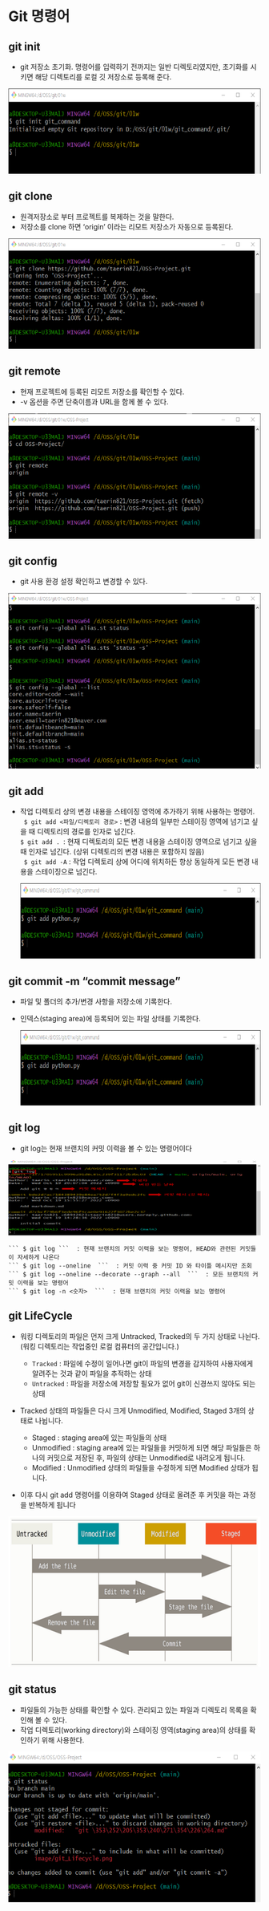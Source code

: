 # Git 명령어

##  git init  
* git 저장소 초기화. 명령어를 입력하기 전까지는 일반 디렉토리였지만, 초기화를 시키면 해당 디렉토리를 로컬 깃 저장소로 등록해 준다.  
<img src="./image/git_init.png" width="600" height="170">
<!-- ![img](.\image\git_init.png)   -->


##  git clone  
* 원격저장소로 부터 프로젝트를 복제하는 것을 말한다.
* 저장소를 clone 하면 ‘origin’ 이라는 리모트 저장소가 자동으로 등록된다.    
<img src="./image/git_clone.png" width="600" height="220">


##  git remote  
* 현재 프로젝트에 등록된 리모트 저장소를 확인할 수 있다.
* -v 옵션을 주면 단축이름과 URL을 함께 볼 수 있다.    
<img src="./image/git_remote.png" width="600" height="250">  

##  git config  
* git 사용 환경 설정 확인하고 변경할 수 있다.  
<img src="./image/git_config.png" width="600" height="350">


##  git add
* 작업 디렉토리 상의 변경 내용을 스테이징 영역에 추가하기 위해 사용하는 명령어.   
    ``` $ git add <파일/디렉토리 경로>``` : 변경 내용의 일부만 스테이징 영역에 넘기고 싶을 때 디렉토리의 경로를 인자로 넘긴다.  
    ```$ git add . ```:  현재 디렉토리의 모든 변경 내용을 스테이징 영역으로 넘기고 싶을 때 인자로 넘긴다. (상위 디렉토리의 변경 내용은 포함하지 않음)   
    ``` $ git add -A``` : 작업 디렉토리 상에 어디에 위치하든 항상 동일하게 모든 변경 내용을 스테이징으로 넘긴다.   
       
    <img src="./image/git_add.png" width="600" height="150">

##  git commit -m “commit message”
* 파일 및 폴더의 추가/변경 사항을 저장소에 기록한다.
* 인덱스(staging area)에 등록되어 있는 파일 상태를 기록한다.   

    <img src="./image/git_add.png" width="600" height="150">

##  git log
* git log는 현재 브랜치의 커밋 이력을 볼 수 있는 명령어이다  
<img src="./image/git_logpng.png" width="600" height="150">   

    ``` $ git log ```  : 현재 브랜치의 커밋 이력을 보는 명령어, HEAD와 관련된 커밋들이 자세하게 나온다  
    ``` $ git log --oneline  ```  : 커밋 이력 중 커밋 ID 와 타이틀 메시지만 조회   
    ``` $ git log --oneline --decorate --graph --all  ```  : 모든 브랜치의 커밋 이력을 보는 명령어   
    ``` $ git log -n <숫자>  ```  : 현재 브랜치의 커밋 이력을 보는 명령어   

## git LifeCycle
* 워킹 디렉토리의 파일은 먼저 크게 Untracked, Tracked의 두 가지 상태로 나뉜다.(워킹 디렉토리는 작업중인 로컬 컴퓨터의 공간입니다.) 
    * ``` Tracked ``` : 파일에 수정이 일어나면 git이 파일의 변경을 감지하여 사용자에게 알려주는 것과 같이 파일을 추적하는 상태   
    * ``` Untracked ``` : 파일을 저장소에 저장할 필요가 없어 git이 신경쓰지 않아도 되는 상태   

* Tracked 상태의 파일들은 다시 크게 Unmodified, Modified, Staged 3개의 상태로 나뉩니다.   
    * Staged : staging area에 있는 파일들의 상태    
    * Unmodified : staging area에 있는 파일들을 커밋하게 되면 해당 파일들은 하나의 커밋으로 저장된 후, 파일의 상태는 Unmodified로 내려오게 됩니다.  
    * Modified : Unmodified 상태의 파일들을 수정하게 되면 Modified 상태가 됩니다.    

* 이후 다시 git add 명령어를 이용하여 Staged 상태로 올려준 후 커밋을 하는 과정을 반복하게 됩니다
<img src="./image/git_Lifecycle.png" width="600" height="300">

##  git status  
* 파일들의 가능한 상태를 확인할 수 있다. 관리되고 있는 파일과 디렉토리 목록을 확인해 볼 수 있다. 
* 작업 디렉토리(working directory)와 스테이징 영역(staging area)의 상태를 확인하기 위해 사용한다.   
<img src="./image/gitStatus.png" width="600" height="300">   




